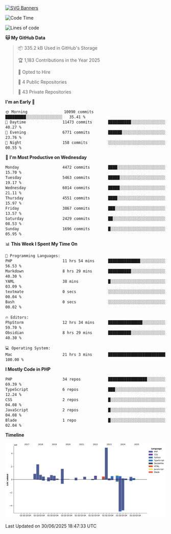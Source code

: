 [![SVG Banners](https://svg-banners.vercel.app/api?type=glitch&text1=Gere_Lajos%F0%9F%92%BB&width=800&height=400)](https://github.com/Akshay090/svg-banners)

<!--START_SECTION:waka-->
![Code Time](http://img.shields.io/badge/Code%20Time-2%2C638%20hrs%2031%20mins-blue)

![Lines of code](https://img.shields.io/badge/From%20Hello%20World%20I%27ve%20Written-17.0%20million%20lines%20of%20code-blue)

**🐱 My GitHub Data** 

> 📦 335.2 kB Used in GitHub's Storage 
 > 
> 🏆 1,183 Contributions in the Year 2025
 > 
> 💼 Opted to Hire
 > 
> 📜 4 Public Repositories 
 > 
> 🔑 43 Private Repositories 
 > 
**I'm an Early 🐤** 

```text
🌞 Morning                10090 commits       █████████░░░░░░░░░░░░░░░░   35.41 % 
🌆 Daytime                11473 commits       ██████████░░░░░░░░░░░░░░░   40.27 % 
🌃 Evening                6771 commits        ██████░░░░░░░░░░░░░░░░░░░   23.76 % 
🌙 Night                  158 commits         ░░░░░░░░░░░░░░░░░░░░░░░░░   00.55 % 
```
📅 **I'm Most Productive on Wednesday** 

```text
Monday                   4472 commits        ████░░░░░░░░░░░░░░░░░░░░░   15.70 % 
Tuesday                  5463 commits        █████░░░░░░░░░░░░░░░░░░░░   19.17 % 
Wednesday                6014 commits        █████░░░░░░░░░░░░░░░░░░░░   21.11 % 
Thursday                 4551 commits        ████░░░░░░░░░░░░░░░░░░░░░   15.97 % 
Friday                   3867 commits        ███░░░░░░░░░░░░░░░░░░░░░░   13.57 % 
Saturday                 2429 commits        ██░░░░░░░░░░░░░░░░░░░░░░░   08.53 % 
Sunday                   1696 commits        █░░░░░░░░░░░░░░░░░░░░░░░░   05.95 % 
```


📊 **This Week I Spent My Time On** 

```text
💬 Programming Languages: 
PHP                      11 hrs 54 mins      ██████████████░░░░░░░░░░░   56.53 % 
Markdown                 8 hrs 29 mins       ██████████░░░░░░░░░░░░░░░   40.30 % 
YAML                     38 mins             █░░░░░░░░░░░░░░░░░░░░░░░░   03.09 % 
textmate                 0 secs              ░░░░░░░░░░░░░░░░░░░░░░░░░   00.04 % 
Bash                     0 secs              ░░░░░░░░░░░░░░░░░░░░░░░░░   00.02 % 

🔥 Editors: 
PhpStorm                 12 hrs 34 mins      ███████████████░░░░░░░░░░   59.70 % 
Obsidian                 8 hrs 29 mins       ██████████░░░░░░░░░░░░░░░   40.30 % 

💻 Operating System: 
Mac                      21 hrs 3 mins       █████████████████████████   100.00 % 
```

**I Mostly Code in PHP** 

```text
PHP                      34 repos            █████████████████░░░░░░░░   69.39 % 
TypeScript               6 repos             ███░░░░░░░░░░░░░░░░░░░░░░   12.24 % 
CSS                      2 repos             █░░░░░░░░░░░░░░░░░░░░░░░░   04.08 % 
JavaScript               2 repos             █░░░░░░░░░░░░░░░░░░░░░░░░   04.08 % 
Blade                    1 repo              █░░░░░░░░░░░░░░░░░░░░░░░░   02.04 % 
```



**Timeline**

![Lines of Code chart](https://raw.githubusercontent.com/gere-lajos/gere-lajos/main/assets/bar_graph.png)


 Last Updated on 30/06/2025 18:47:33 UTC
<!--END_SECTION:waka-->

